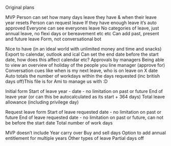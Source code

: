 Original plans

MVP
Person can set how many days leave they have & when their leave year resets
Person can request leave
If they have enough leave it’s auto approved
Everyone can see everyones leave
No categories of leave, just annual leave, no flexi days or bereavement etc etc
Can add past, present and future leave
Form, not conversational bot

Nice to have (in an ideal world with unlimited money and time and snacks)
Export to calendar, outlook and ical
Can set the end date before the start date, how does this affect calendar etc?
Approvals by managers
Being able to view an overview of holiday of the people you line manager (approve for)
Conversation cues like when is my next leave, who is on leave on X date
Auto totals the number of workdays within the days requested (inc british days off)This file is for Ami to manage us with :D

Initial form
Start of leave year - date - no limitation on past or future
End of leave year (or can this be autocalculated as its start + 364 days)
Total leave allowance (including privilege day)

Request leave form
Start of leave requested date - no limitation on past or future
End of leave requested date - no limitation on past or future, can not be before the start date
Total number of work days

MVP doesn’t include
Year carry over
Buy and sell days
Option to add annual entitlement for multiple years
Other types of leave
Partial days off
